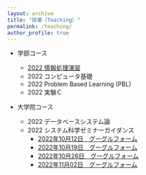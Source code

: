 ```yaml
---
layout: archive
title: "授業（Teaching）"
permalink: /teaching/
author_profile: true
---
```


* 学部コース
  * [2022 情報処理演習](http://wanweiwei07.github.io/teaching/jse/)
  * 2022 コンピュータ基礎
  * 2022 Problem Based Learning (PBL)
  * 2022 実験Ｃ

* 大学院コース
  * 2022 データベースシステム論
  * 2022 システム科学ゼミナーガイダンス
    * [2022年10月12日　グーグルフォーム](https://forms.gle/C5HZAuP6NJEhrHys5)
    * [2022年10月19日　グーグルフォーム](https://forms.gle/ttGDd6buP7Qc99738)
    * [2022年10月26日　グーグルフォーム](https://forms.gle/ZhuVqrxT5Wa3VBs58)
    * [2022年11月02日　グーグルフォーム](https://forms.gle/Vptc3VASn53Th8ieA)
